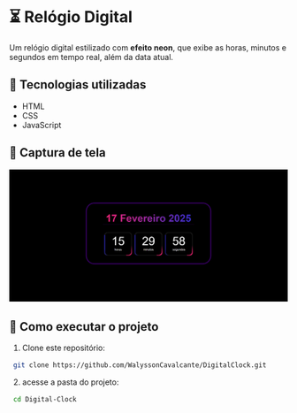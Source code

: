# ⏳ Relógio Digital

Um relógio digital estilizado com **efeito neon**, que exibe as horas, minutos e segundos em tempo real, além da data atual.

## 📌 Tecnologias utilizadas

- HTML
- CSS
- JavaScript

## 🎨 Captura de tela

![Relógio Digital](Screenshot.png)

## 🚀 Como executar o projeto

1. Clone este repositório:

```sh
 git clone https://github.com/WalyssonCavalcante/DigitalClock.git
```

2. acesse a pasta do projeto:

```sh
 cd Digital-Clock
```
